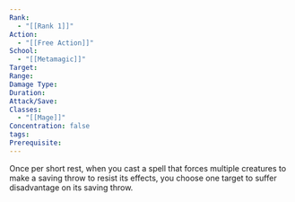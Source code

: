 ```yaml
---
Rank:
  - "[[Rank 1]]"
Action:
  - "[[Free Action]]"
School:
  - "[[Metamagic]]"
Target: 
Range: 
Damage Type: 
Duration: 
Attack/Save: 
Classes:
  - "[[Mage]]"
Concentration: false
tags: 
Prerequisite:
---
```

Once per short rest, when you cast a spell that forces multiple creatures to make a saving throw to resist its effects, you choose one target to suffer disadvantage on its saving throw.